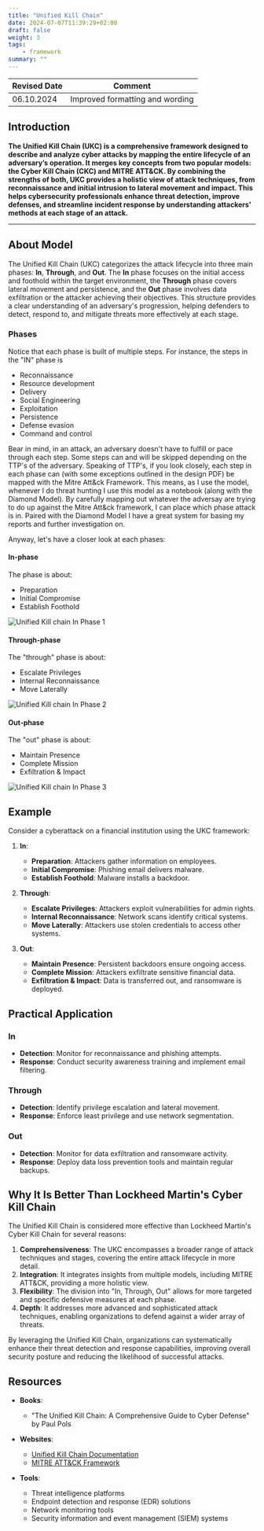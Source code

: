 ```yaml
---
title: "Unified Kill Chain"
date: 2024-07-07T11:39:29+02:00
draft: false
weight: 3
tags:
    - framework
summary: ""
---
```


| Revised Date | Comment |
| ------------ | ------- |
| 06.10.2024   | Improved formatting and wording | 

## Introduction

**The Unified Kill Chain (UKC) is a comprehensive framework designed to describe and analyze cyber attacks by mapping the entire lifecycle of an adversary’s operation. It merges key concepts from two popular models: the Cyber Kill Chain (CKC) and MITRE ATT&CK. By combining the strengths of both, UKC provides a holistic view of attack techniques, from reconnaissance and initial intrusion to lateral movement and impact. This helps cybersecurity professionals enhance threat detection, improve defenses, and streamline incident response by understanding attackers' methods at each stage of an attack.**

---

## About Model

The Unified Kill Chain (UKC) categorizes the attack lifecycle into three main phases: **In**, **Through**, and **Out**. The **In** phase focuses on the initial access and foothold within the target environment, the **Through** phase covers lateral movement and persistence, and the **Out** phase involves data exfiltration or the attacker achieving their objectives. This structure provides a clear understanding of an adversary's progression, helping defenders to detect, respond to, and mitigate threats more effectively at each stage.

### Phases

Notice that each phase is built of multiple steps. For instance, the steps in the "IN" phase is 

* Reconnaissance
* Resource development
* Delivery
* Social Engineering
* Exploitation
* Persistence
* Defense evasion
* Command and control

Bear in mind, in an attack, an adversary doesn't have to fulfill or pace through each step. Some steps can and will be skipped depending on the TTP's of the adversary. Speaking of TTP's, if you look closely, each step in each phase can (with some exceptions outlined in the design PDF) be mapped with the Mitre Att&ck Framework. This means, as I use the model, whenever I do threat hunting I use this model as a notebook (along with the Diamond Model). By carefully mapping out whatever the adversay are trying to do up against the Mitre Att&ck framework, I can place which phase attack is in. Paired with the Diamond Model I have a great system for basing my reports and further investigation on.

Anyway, let's have a closer look at each phases: 

#### In-phase

The phase is about:

   - Preparation
   - Initial Compromise
   - Establish Foothold

![Unified Kill chain In Phase 1](/images/ukc1.png)

#### Through-phase

The "through" phase is about:

   - Escalate Privileges
   - Internal Reconnaissance
   - Move Laterally

![Unified Kill chain In Phase 2](/images/ukc2.png)

#### Out-phase

The "out" phase is about:

   - Maintain Presence
   - Complete Mission
   - Exfiltration & Impact

![Unified Kill chain In Phase 3](/images/ukc1.png)

## Example

Consider a cyberattack on a financial institution using the UKC framework:

1. **In**:
   - **Preparation**: Attackers gather information on employees.
   - **Initial Compromise**: Phishing email delivers malware.
   - **Establish Foothold**: Malware installs a backdoor.

2. **Through**:
   - **Escalate Privileges**: Attackers exploit vulnerabilities for admin rights.
   - **Internal Reconnaissance**: Network scans identify critical systems.
   - **Move Laterally**: Attackers use stolen credentials to access other systems.

3. **Out**:
   - **Maintain Presence**: Persistent backdoors ensure ongoing access.
   - **Complete Mission**: Attackers exfiltrate sensitive financial data.
   - **Exfiltration & Impact**: Data is transferred out, and ransomware is deployed.

## Practical Application

### In
- **Detection**: Monitor for reconnaissance and phishing attempts.
- **Response**: Conduct security awareness training and implement email filtering.

### Through
- **Detection**: Identify privilege escalation and lateral movement.
- **Response**: Enforce least privilege and use network segmentation.

### Out
- **Detection**: Monitor for data exfiltration and ransomware activity.
- **Response**: Deploy data loss prevention tools and maintain regular backups.

## Why It Is Better Than Lockheed Martin's Cyber Kill Chain

The Unified Kill Chain is considered more effective than Lockheed Martin's Cyber Kill Chain for several reasons:

1. **Comprehensiveness**: The UKC encompasses a broader range of attack techniques and stages, covering the entire attack lifecycle in more detail.
2. **Integration**: It integrates insights from multiple models, including MITRE ATT&CK, providing a more holistic view.
3. **Flexibility**: The division into "In, Through, Out" allows for more targeted and specific defensive measures at each phase.
4. **Depth**: It addresses more advanced and sophisticated attack techniques, enabling organizations to defend against a wider array of threats.

By leveraging the Unified Kill Chain, organizations can systematically enhance their threat detection and response capabilities, improving overall security posture and reducing the likelihood of successful attacks.

## Resources

- **Books**:
  - "The Unified Kill Chain: A Comprehensive Guide to Cyber Defense" by Paul Pols

- **Websites**:
  - [Unified Kill Chain Documentation](https://www.unifiedkillchain.com/assets/The-Unified-Kill-Chain.pdf)
  - [MITRE ATT&CK Framework](https://attack.mitre.org/)

- **Tools**:
  - Threat intelligence platforms
  - Endpoint detection and response (EDR) solutions
  - Network monitoring tools
  - Security information and event management (SIEM) systems
